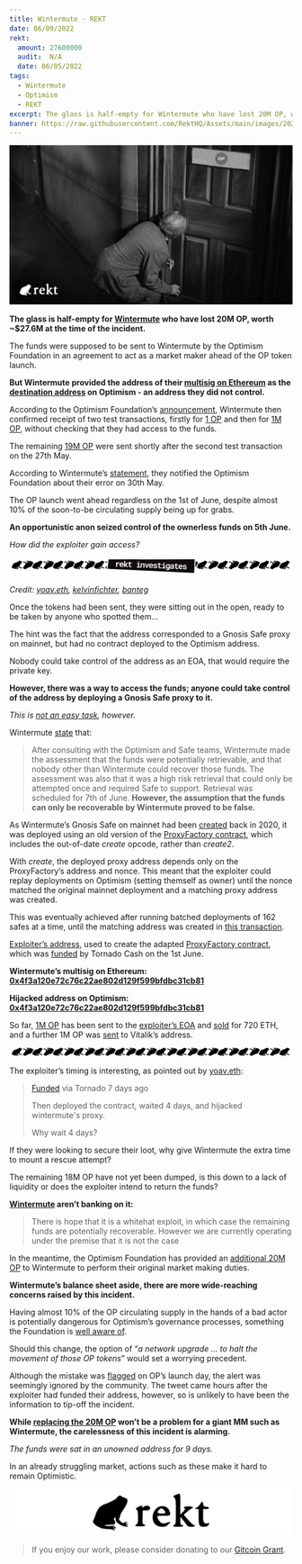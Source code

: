 ```yaml
---
title: Wintermute - REKT
date: 06/09/2022
rekt:
  amount: 27600000
  audit:  N/A
  date: 06/05/2022
tags:
  - Wintermute
  - Optimism
  - REKT
excerpt: The glass is half-empty for Wintermute who have lost 20M OP, worth ~$27.6M at the time of the incident. In an already struggling market, actions such as these make it hard to remain Optimistic.
banner: https://raw.githubusercontent.com/RektHQ/Assets/main/images/2022/05/optiwintermute-header.png
---
```

![](https://raw.githubusercontent.com/RektHQ/Assets/main/images/2022/05/optiwintermute-header.png)

**The glass is half-empty for [Wintermute](https://www.wintermute.com/) who have lost 20M OP, worth ~$27.6M at the time of the incident.**

The funds were supposed to be sent to Wintermute by the Optimism Foundation in an agreement to act as a market maker ahead of the OP token launch.

**But Wintermute provided the address of their [multisig on Ethereum](https://etherscan.io/address/0x4f3a120e72c76c22ae802d129f599bfdbc31cb81) as the [destination address](https://optimistic.etherscan.io/address/0x4f3a120e72c76c22ae802d129f599bfdbc31cb81) on Optimism - an address they did not control.**

According to the Optimism Foundation’s [announcement](https://plaid-cement-e44.notion.site/A-Message-to-the-Community-from-the-Optimism-Foundation-f49b913bb0974d8a854a8bdd409a9dd6), Wintermute then confirmed receipt of two test transactions, firstly for [1 OP](https://optimistic.etherscan.io/tx/0xf79ed3037b55fbfd305007da2f19fb7960d31b8410453c679313e37a6d8548f4) and then for [1M OP](https://optimistic.etherscan.io/tx/0x0c1d6166293924566ea0ca32d07379c7033a8b8f2558f667f917543e51dd474a), without checking that they had access to the funds.

The remaining [19M OP](https://optimistic.etherscan.io/tx/0x8e29eef359f6c18a06e229157d44467b5e873f6e5b996baa7124b38eb6dfb1db) were sent shortly after the second test transaction on the 27th May.

According to Wintermute’s [statement](https://gov.optimism.io/t/message-to-optimism-community-from-wintermute/2595), they notified the Optimism Foundation about their error on 30th May.

The OP launch went ahead regardless on the 1st of June, despite almost 10% of the soon-to-be circulating supply being up for grabs.

**An opportunistic anon seized control of the ownerless funds on 5th June.**

_How did the exploiter gain access?_

![](https://raw.githubusercontent.com/RektHQ/Assets/main/images/2021/09/rekt-investigates-linebreak.png)

_Credit: [yoav.eth](https://twitter.com/yoavw/status/1534699457400520704), [kelvinfichter](https://twitter.com/kelvinfichter/status/1534636743223386119), [banteg](https://mirror.xyz/banteg.eth/iZAsBNL3j_5NIAY2Erav1r7Q4ecc7SC76AfMjyScs34)_

Once the tokens had been sent, they were sitting out in the open, ready to be taken by anyone who spotted them…

The hint was the fact that the address corresponded to a Gnosis Safe proxy on mainnet, but had no contract deployed to the Optimism address.

Nobody could take control of the address as an EOA, that would require the private key.

**However, there was a way to access the funds; anyone could take control of the address by deploying a Gnosis Safe proxy to it.**

_This is [not an easy task](https://help.gnosis-safe.io/en/articles/5267779-i-sent-assets-to-a-safe-address-on-the-wrong-network-any-chance-to-recover), however._

Wintermute [state](https://gov.optimism.io/t/message-to-optimism-community-from-wintermute/2595) that:

>After consulting with the Optimism and Safe teams, Wintermute made the assessment that the funds were potentially retrievable, and that nobody other than Wintermute could recover those funds. The assessment was also that it was a high risk retrieval that could only be attempted once and required Safe to support. Retrieval was scheduled for 7th of June. **However, the assumption that the funds can only be recoverable by Wintermute proved to be false.**

As Wintermute’s Gnosis Safe on mainnet had been [created](https://etherscan.io/tx/0xd705178d68551a6a6f65ca74363264b32150857a26dd62c27f3f96b8ec69ca01#eventlog) back in 2020, it was deployed using an old version of the [ProxyFactory contract](https://etherscan.io/address/0x76e2cfc1f5fa8f6a5b3fc4c8f4788f0116861f9b#code), which includes the out-of-date _create_ opcode, rather than _create2_.

With _create_, the deployed proxy address depends only on the ProxyFactory’s address and nonce. This meant that the exploiter could replay deployments on Optimism (setting themself as owner) until the nonce matched the original mainnet deployment and a matching proxy address was created.

This was eventually achieved after running batched deployments of 162 safes at a time, until the matching address was created in [this transaction](https://optimistic.etherscan.io/tx/0x00a3da68f0f6a69cb067f09c3f7e741a01636cbc27a84c603b468f65271d415b#eventlog).

[Exploiter’s address](https://optimistic.etherscan.io/address/0x8BcFe4f1358E50A1db10025D731C8b3b17f04DBB), used to create the adapted [ProxyFactory contract](https://optimistic.etherscan.io/address/0xe7145dd6287ae53326347f3a6694fcf2954bcd8a), which was [funded](https://optimistic.etherscan.io/tx/0x06cbffe3dcbf9405f5b50aafbdec542cfaeecaeed580c3cc51a0604e423f91eb) by Tornado Cash on the 1st June.

**Wintermute’s multisig on Ethereum: [0x4f3a120e72c76c22ae802d129f599bfdbc31cb81](https://etherscan.io/address/0x4f3a120e72c76c22ae802d129f599bfdbc31cb81)**

**Hijacked address on Optimism: [0x4f3a120e72c76c22ae802d129f599bfdbc31cb81](https://optimistic.etherscan.io/address/0x4f3a120e72c76c22ae802d129f599bfdbc31cb81)**

So far, [1M OP](https://optimistic.etherscan.io/tx/0x230e17117986f0dc7259db824de1d00c6cf455c925c0c8c6b89bf0b6756a7b7e) has been sent to the [exploiter’s EOA](https://optimistic.etherscan.io/address/0x60b28637879b5a09d21b68040020ffbf7dba5107) and [sold](https://optimistic.etherscan.io/tx/0xe9491bfb9a1ad13a47f3c1f61197b097416cbed2e32e038dd3de97172ddee303) for 720 ETH, and a further 1M OP was [sent](https://optimistic.etherscan.io/tx/0xdb693613d550e38d53d47b5fd07ce505e24e141db146fa1321710c9a86d9db6a) to Vitalik’s address.

![](https://raw.githubusercontent.com/RektHQ/Assets/main/images/2021/03/rekt-linebreak.png)

The exploiter’s timing is interesting, as pointed out by [yoav.eth](https://twitter.com/yoavw/status/1534699845147152384):

>[Funded](https://optimistic.etherscan.io/address/0x8bcfe4f1358e50a1db10025d731c8b3b17f04dbb#internaltx) via Tornado 7 days ago
>
>Then deployed the contract, waited 4 days, and hijacked wintermute's proxy.
>
>Why wait 4 days?

If they were looking to secure their loot, why give Wintermute the extra time to mount a rescue attempt?

The remaining 18M OP have not yet been dumped, is this down to a lack of liquidity or does the exploiter intend to return the funds?

**[Wintermute](https://gov.optimism.io/t/message-to-optimism-community-from-wintermute/2595) aren’t banking on it:**

>There is hope that it is a whitehat exploit, in which case the remaining funds are potentially recoverable. However we are currently operating under the premise that it is not the case

In the meantime, the Optimism Foundation has provided an [additional 20M OP](https://twitter.com/optimismPBC/status/1534631773887422465) to Wintermute to perform their original market making duties.

**Wintermute’s balance sheet aside, there are more wide-reaching concerns raised by this incident.**

Having almost 10% of the OP circulating supply in the hands of a bad actor is potentially dangerous for Optimism’s governance processes, something the Foundation is [well aware of](https://twitter.com/optimismPBC/status/1534631774936084487).

Should this change, the option of “_a network upgrade … to halt the movement of those OP tokens_” would set a worrying precedent.  

Although the mistake was [flagged](https://twitter.com/0xtroll/status/1531899449512820736) on OP’s launch day, the alert was seemingly ignored by the community. The tweet came hours after the exploiter had funded their address, however, so is unlikely to have been the information to tip-off the incident.

**While [replacing the 20M OP](https://twitter.com/optimismPBC/status/1534631772700516352) won’t be a problem for a giant MM such as Wintermute, the carelessness of this incident is alarming.**

_The funds were sat in an unowned address for 9 days._

In an already struggling market, actions such as these make it hard to remain Optimistic.

![](https://raw.githubusercontent.com/RektHQ/Assets/main/images/2021/08/rekt-outline-conc.png)
  
>If you enjoy our work, please consider donating to our [Gitcoin Grant](https://gitcoin.co/grants/1632/rekt-the-dark-web-of-defi-journalism).
